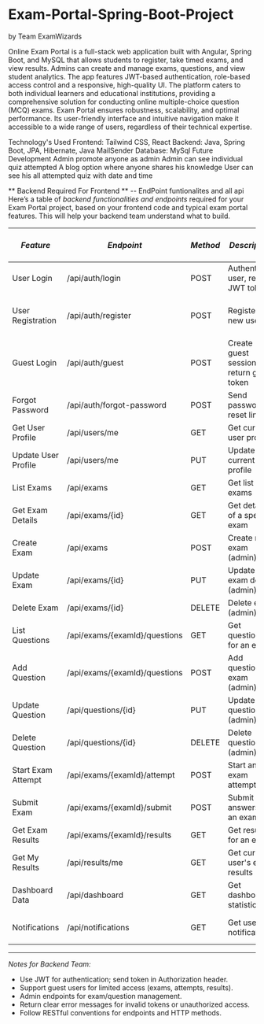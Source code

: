 # Exam-Portal-Spring-Boot-Project
by Team ExamWizards

Online Exam Portal is a full-stack web application built with Angular, Spring Boot, and MySQL that allows students to register, take timed exams, and view results. Admins can create and manage exams, questions, and view student analytics. The app features JWT-based authentication, role-based access control and a responsive, high-quality UI.
The platform caters to both individual learners and educational institutions, providing a comprehensive solution for conducting online multiple-choice question (MCQ) exams. Exam Portal ensures robustness, scalability, and optimal performance. Its user-friendly interface and intuitive navigation make it accessible to a wide range of users, regardless of their technical expertise.

Technology's Used
Frontend: Tailwind CSS, React
Backend: Java, Spring Boot, JPA, Hibernate, Java MailSender
Database: MySql
Future Development
Admin promote anyone as admin
Admin can see individual quiz attempted
A blog option where anyone shares his knowledge
User can see his all attempted quiz with date and time


** Backend Required For Frontend ** -- EndPoint funtionalites and all api
Here’s a table of *backend functionalities and endpoints* required for your Exam Portal project, based on your frontend code and typical exam portal features. This will help your backend team understand what to build.

| *Feature*            | *Endpoint*                         | *Method* | *Description*                                   | *Request Body / Params*         | *Response*                | *Auth Required* |
|------------------------|--------------------------------------|------------|---------------------------------------------------|-----------------------------------|-----------------------------|-------------------|
| User Login             | /api/auth/login                    | POST       | Authenticate user, return JWT token               | { username, password }          | { token, user }           | No                |
| User Registration      | /api/auth/register                 | POST       | Register new user                                 | { username, email, password }   | { user }                  | No                |
| Guest Login            | /api/auth/guest                    | POST       | Create guest session, return guest token          | None                              | { token, guest }          | No                |
| Forgot Password        | /api/auth/forgot-password          | POST       | Send password reset link                          | { email }                       | { message }               | No                |
| Get User Profile       | /api/users/me                      | GET        | Get current user profile                          | Token in header                   | { user }                  | Yes               |
| Update User Profile    | /api/users/me                      | PUT        | Update current user profile                       | { username, email, ... }        | { user }                  | Yes               |
| List Exams             | /api/exams                         | GET        | Get list of all exams                             | None                              | [ { exam }, ... ]         | Yes/Guest         |
| Get Exam Details       | /api/exams/{id}                    | GET        | Get details of a specific exam                    | Exam ID in URL                    | { exam }                  | Yes/Guest         |
| Create Exam            | /api/exams                         | POST       | Create new exam (admin)                           | { title, description, ... }     | { exam }                  | Admin             |
| Update Exam            | /api/exams/{id}                    | PUT        | Update exam details (admin)                       | { title, description, ... }     | { exam }                  | Admin             |
| Delete Exam            | /api/exams/{id}                    | DELETE     | Delete exam (admin)                               | Exam ID in URL                    | { message }               | Admin             |
| List Questions         | /api/exams/{examId}/questions      | GET        | Get questions for an exam                         | Exam ID in URL                    | [ { question }, ... ]     | Yes/Guest         |
| Add Question           | /api/exams/{examId}/questions      | POST       | Add question to exam (admin)                      | { question, options, answer }   | { question }              | Admin             |
| Update Question        | /api/questions/{id}                | PUT        | Update question (admin)                           | { question, options, answer }   | { question }              | Admin             |
| Delete Question        | /api/questions/{id}                | DELETE     | Delete question (admin)                           | Question ID in URL                | { message }               | Admin             |
| Start Exam Attempt     | /api/exams/{examId}/attempt        | POST       | Start an exam attempt                             | Exam ID in URL                    | { attemptId }             | Yes/Guest         |
| Submit Exam            | /api/exams/{examId}/submit         | POST       | Submit answers for an exam                        | { answers }                     | { result }                | Yes/Guest         |
| Get Exam Results       | /api/exams/{examId}/results        | GET        | Get results for an exam                           | Exam ID in URL                    | [ { result }, ... ]       | Admin             |
| Get My Results         | /api/results/me                    | GET        | Get current user's exam results                   | Token in header                   | [ { result }, ... ]       | Yes/Guest         |
| Dashboard Data         | /api/dashboard                     | GET        | Get dashboard statistics                          | None                              | { stats }                 | Yes/Guest         |
| Notifications          | /api/notifications                 | GET        | Get user notifications                            | None                              | [ { notification }, ... ] | Yes/Guest         |

---

*Notes for Backend Team:*
- Use JWT for authentication; send token in Authorization header.
- Support guest users for limited access (exams, attempts, results).
- Admin endpoints for exam/question management.
- Return clear error messages for invalid tokens or unauthorized access.
- Follow RESTful conventions for endpoints and HTTP methods.
